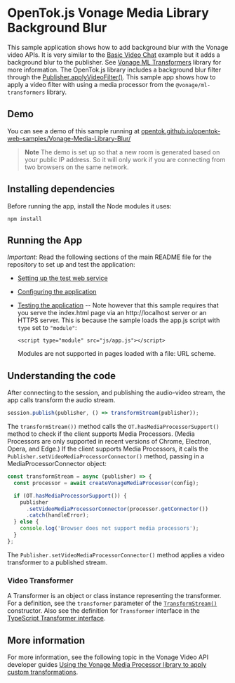 OpenTok.js Vonage Media Library Background Blur
=======================

This sample application shows how to add background blur with the Vonage
video APIs. It is very similar to the [Basic Video Chat](../Basic%20Video%20Chat/) example but it adds a background blur to the publisher. See [Vonage ML Transformers](https://vonage.github.io/ml-transformers-docs/) library for more information. The OpenTok.js library includes a background blur filter through the [Publisher.applyVideoFilter()](https://tokbox.com/developer/sdks/js/reference/Publisher.html#applyVideoFilter). This sample app shows how to apply a video filter with using a media processor from the `@vonage/ml-transformers` library.

## Demo

You can see a demo of this sample running at [opentok.github.io/opentok-web-samples/Vonage-Media-Library-Blur/](https://opentok.github.io/opentok-web-samples/Vonage-Media-Library-Blur/)

> **Note** The demo is set up so that a new room is generated based on your public IP address. So it will only work if you are connecting from two browsers on the same network.

## Installing dependencies

Before running the app, install the Node modules it uses:

```
npm install
```

## Running the App

*Important:* Read the following sections of the main README file for the repository to set up
and test the application:

* [Setting up the test web service](../README.md#setting-up-the-test-web-service)

* [Configuring the application](../README.md#configuring-the-application)

* [Testing the application](../README.md#testing-the-application) -- Note however that this
  sample requires that you serve the index.html page via an http://localhost server or an
  HTTPS server. This is because the sample loads the app.js script with `type` set to `"module"`:
  
  ```
  <script type="module" src="js/app.js"></script>
  ```

  Modules are not supported in pages loaded with a file: URL scheme.

## Understanding the code

After connecting to the session, and publishing the audio-video stream, the app calls
transform the audio stream.

```javascript
session.publish(publisher, () => transformStream(publisher));
```

The `transformStream())` method calls the `OT.hasMediaProcessorSupport()` method to
check if the client supports Media Processors. (Media Processors are only supported in recent versions
of Chrome, Electron, Opera, and Edge.) If the client supports Media Processors, it calls
the `Publisher.setVideoMediaProcessorConnector()` method, passing in a MediaProcessorConnector
object:

```javascript
const transformStream = async (publisher) => {
  const processor = await createVonageMediaProcessor(config);

  if (OT.hasMediaProcessorSupport()) {
    publisher
      .setVideoMediaProcessorConnector(processor.getConnector())
      .catch(handleError);
  } else {
    console.log('Browser does not support media processors');
  }
};
```

The `Publisher.setVideoMediaProcessorConnector()` method applies a video transformer to a published stream.

### Video Transformer
A Transformer is an object or class instance representing the transformer. For a definition, see the `transformer` parameter of the [`TransformStream()`](https://developer.mozilla.org/en-US/docs/Web/API/TransformStream/TransformStream#parameters) constructor. Also see the definition for `Transformer` interface in the [TypeScript Transformer interface](https://github.com/microsoft/TypeScript/blob/main/lib/lib.dom.d.ts).

## More information

For more information, see the following topic in the Vonage Video API developer guides
[Using the Vonage Media Processor library to apply custom transformations](https://tokbox.com/developer/guides/audio-video/js/#media-processor).
